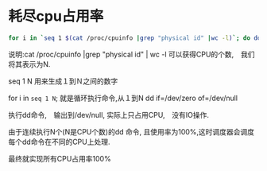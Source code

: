 # 耗尽cpu占用率

```sh
for i in `seq 1 $(cat /proc/cpuinfo |grep "physical id" |wc -l)`; do dd if=/dev/zero of=/dev/null & done
```

说明:cat /proc/cpuinfo |grep "physical id" | wc -l 可以获得CPU的个数,　我们将其表示为N.

seq 1 N 用来生成１到Ｎ之间的数字

for i in `seq 1 N`; 就是循环执行命令,从１到N dd if=/dev/zero of=/dev/null 

执行dd命令,　输出到/dev/null, 实际上只占用CPU,　没有IO操作.

由于连续执行N个(N是CPU个数)的dd 命令, 且使用率为100%,这时调度器会调度每个dd命令在不同的CPU上处理.

最终就实现所有CPU占用率100%

